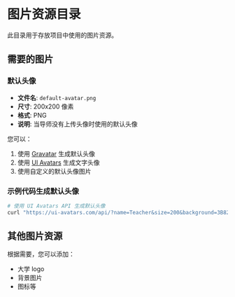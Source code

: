 # 图片资源目录

此目录用于存放项目中使用的图片资源。

## 需要的图片

### 默认头像
- **文件名**: `default-avatar.png`
- **尺寸**: 200x200 像素
- **格式**: PNG
- **说明**: 当导师没有上传头像时使用的默认头像

您可以：
1. 使用 [Gravatar](https://www.gravatar.com/) 生成默认头像
2. 使用 [UI Avatars](https://ui-avatars.com/) 生成文字头像
3. 使用自定义的默认头像图片

### 示例代码生成默认头像

```bash
# 使用 UI Avatars API 生成默认头像
curl "https://ui-avatars.com/api/?name=Teacher&size=200&background=3B82F6&color=fff" -o default-avatar.png
```

## 其他图片资源

根据需要，您可以添加：
- 大学 logo
- 背景图片
- 图标等